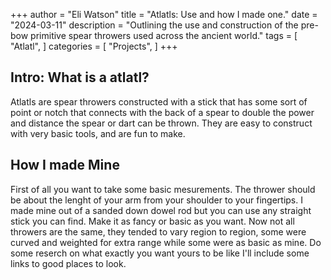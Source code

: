 +++ 
author = "Eli Watson" 
title = "Atlatls: Use and how I made one." 
date = "2024-03-11" 
description = "Outlining the use and construction of the pre-bow primitive spear throwers used across the ancient world." 
tags = [ "Atlatl", ]
categories = [ "Projects", ] 
+++
## Intro: What is a atlatl?
Atlatls are spear throwers constructed with a stick that has some sort of point or notch that connects with the back of a spear to double the power and distance the spear or dart can be thrown.
They are easy to construct with very basic tools, and are fun to make. 

## How I made Mine
First of all you want to take some basic mesurements. The thrower should be about the lenght of your arm from your shoulder to your fingertips. I made mine out of a sanded down dowel rod but you can use any straight stick you can find.
Make it as fancy or basic as you want. Now not all throwers are the same, they tended to vary region to region, some were curved and weighted for extra range while some were as basic as mine. Do some reserch on what exactly you want yours to be like I'll include some links to good places to look.
